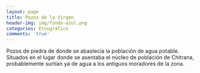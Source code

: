 ```yaml
---
layout: page
title: Pozos de la Virgen
header-img: img/fondo-azul.png
categories: Etnográfico
comments: 'true'
---
```



Pozos de piedra de donde se abastecía la población de agua potable. Situados en el lugar donde se asentaba el núcleo de población de Chitrana, probablemente surtían ya de agua a los antiguos moradores de la zona.

<div class="photos">
</div>
